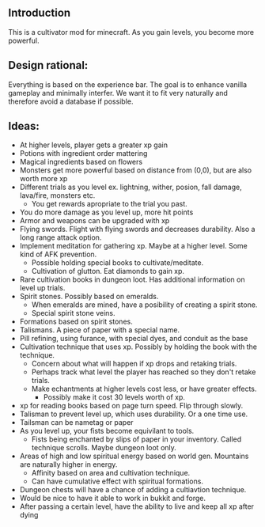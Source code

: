 ## Introduction

This is a cultivator mod for minecraft. As you gain levels, you become more powerful.

## Design rational:

Everything is based on the experience bar.
The goal is to enhance vanilla gameplay and minimally interfer.
We want it to fit very naturally and therefore avoid a database if possible.

## Ideas:

- At higher levels, player gets a greater xp gain
- Potions with ingredient order mattering
- Magical ingredients based on flowers
- Monsters get more powerful based on distance from (0,0), but are also worth more xp
- Different trials as you level ex. lightning, wither, posion, fall damage, lava/fire, monsters etc.
  - You get rewards apropriate to the trial you past.
- You do more damage as you level up, more hit points
- Armor and weapons can be upgraded with xp
- Flying swords. Flight with flying swords and decreases durability. Also a long range attack option.
- Implement meditation for gathering xp. Maybe at a higher level. Some kind of AFK prevention.
  - Possible holding special books to cultivate/meditate.
  - Cultivation of glutton. Eat diamonds to gain xp.
- Rare cultivation books in dungeon loot. Has additional information on level up trials.
- Spirit stones. Possibly based on emeralds.
  - When emeralds are mined, have a posibility of creating a spirit stone.
  - Special spirit stone veins.
- Formations based on spirit stones.
- Talismans. A piece of paper with a special name.
- Pill refining, using furance, with special dyes, and conduit as the base
- Cultivation technique that uses xp. Possibly by holding the book with the technique.
  - Concern about what will happen if xp drops and retaking trials.
  - Perhaps track what level the player has reached so they don't retake trials.
  - Make echantments at higher levels cost less, or have greater effects.
    - Possibly make it cost 30 levels worth of xp.
- xp for reading books based on page turn speed. Flip through slowly.
- Talisman to prevent level up, which uses durability. Or a one time use.
- Tailsman can be nametag or paper
- As you level up, your fists become equivilant to tools.
  - Fists being enchanted by slips of paper in your inventory. Called technique scrolls. Maybe dungeon loot only.
- Areas of high and low spiritual energy based on world gen. Mountains are naturally higher in energy.
  - Affinity based on area and cultivation technique.
  - Can have cumulative effect with spiritual formations.
- Dungeon chests will have a chance of adding a cultiavtion technique.
- Would be nice to have it able to work in bukkit and forge.
- After passing a certain level, have the ability to live and keep all xp after dying
